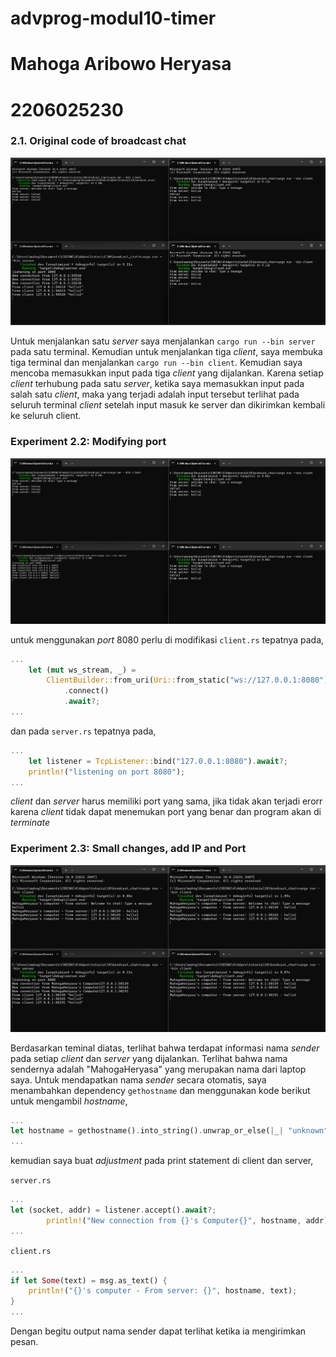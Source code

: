 # advprog-modul10-timer

# Mahoga Aribowo Heryasa

# 2206025230

### 2.1. Original code of broadcast chat

![2.1. Original code of broadcast chat](assets/images/2.1.png)

Untuk menjalankan satu *server* saya menjalankan `cargo run --bin server` pada satu terminal. Kemudian untuk menjalankan tiga *client*, saya membuka tiga terminal dan menjalankan `cargo run --bin client`. Kemudian saya mencoba memasukkan input pada tiga *client* yang dijalankan. Karena setiap *client* terhubung pada satu *server*, ketika saya memasukkan input pada salah satu *client*, maka yang terjadi adalah input tersebut terlihat pada seluruh terminal *client* setelah input masuk ke server dan dikirimkan kembali ke seluruh client.  

### Experiment 2.2: Modifying port

![Experiment 2.2: Modifying port](assets/images/2.2.png)

untuk menggunakan *port* 8080 perlu di modifikasi `client.rs` tepatnya pada,

```rust
...
    let (mut ws_stream, _) =
        ClientBuilder::from_uri(Uri::from_static("ws://127.0.0.1:8080"))
            .connect()
            .await?;
...
```

dan pada `server.rs` tepatnya pada,

```rust
...
    let listener = TcpListener::bind("127.0.0.1:8080").await?;
    println!("listening on port 8080");
...
```

*client* dan *server* harus memiliki port yang sama, jika tidak akan terjadi erorr karena *client* tidak dapat menemukan port yang benar dan program akan di *terminate*

### Experiment 2.3: Small changes, add IP and Port

![xperiment 2.3: Small changes, add IP and Port](assets/images/2.3.png)

Berdasarkan teminal diatas, terlihat bahwa terdapat informasi nama *sender* pada setiap *client* dan *server* yang dijalankan. Terlihat bahwa nama sendernya adalah "MahogaHeryasa" yang merupakan nama dari laptop saya. Untuk mendapatkan nama *sender* secara otomatis, saya menambahkan dependency `gethostname` dan menggunakan kode berikut untuk mengambil *hostname*,

```rust
...
let hostname = gethostname().into_string().unwrap_or_else(|_| "unknown".to_string());
...
```

kemudian saya buat *adjustment* pada print statement di client dan server,

`server.rs`
```rust
...
let (socket, addr) = listener.accept().await?;
        println!("New connection from {}'s Computer{}", hostname, addr);
...
```

`client.rs`
```rust
...
if let Some(text) = msg.as_text() {
    println!("{}'s computer - From server: {}", hostname, text);
}
...
```
Dengan begitu output nama sender dapat terlihat ketika ia mengirimkan pesan. 